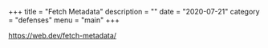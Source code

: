 +++
title = "Fetch Metadata"
description = ""
date = "2020-07-21"
category = "defenses"
menu = "main"
+++

https://web.dev/fetch-metadata/